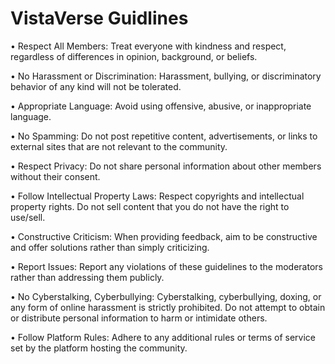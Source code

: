 # VistaVerse Guidlines

• Respect All Members: Treat everyone with kindness and respect, regardless of differences in opinion, background, or beliefs.

• No Harassment or Discrimination: Harassment, bullying, or discriminatory behavior of any kind will not be tolerated.

• Appropriate Language: Avoid using offensive, abusive, or inappropriate language.

• No Spamming: Do not post repetitive content, advertisements, or links to external sites that are not relevant to the community.

• Respect Privacy: Do not share personal information about other members without their consent.

• Follow Intellectual Property Laws: Respect copyrights and intellectual property rights. Do not sell content that you do not have the right to use/sell.

• Constructive Criticism: When providing feedback, aim to be constructive and offer solutions rather than simply criticizing.

• Report Issues: Report any violations of these guidelines to the moderators rather than addressing them publicly.

• No Cyberstalking,  Cyberbullying: Cyberstalking, cyberbullying, doxing, or any form of online harassment is strictly prohibited. Do not attempt to obtain or distribute personal information to harm or intimidate others.

• Follow Platform Rules: Adhere to any additional rules or terms of service set by the platform hosting the community.
